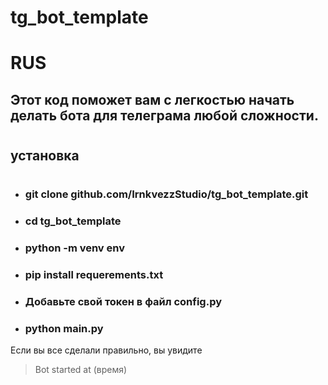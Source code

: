 # tg_bot_template

# RUS

## Этот код поможет вам с легкостью начать делать бота для телеграма любой сложности. 
#

 ## установка
#
+ ### git clone github.com/IrnkvezzStudio/tg_bot_template.git
+ ### cd tg_bot_template
+ ### python -m venv env
+ ### pip install requerements.txt
+ ### Добавьте свой токен в файл config.py
+ ### python main.py
Если вы все сделали правильно, вы увидите 
> Bot started at (время)
